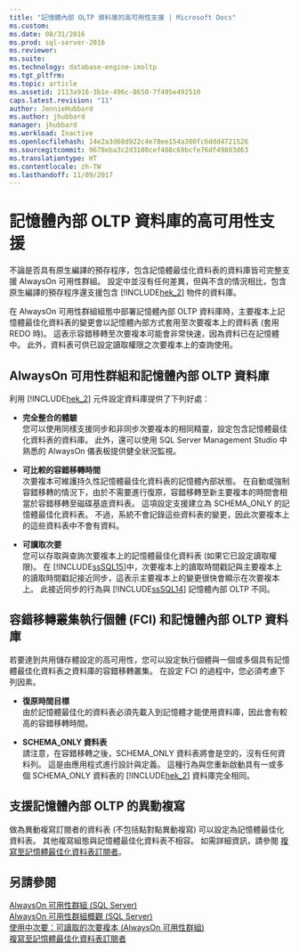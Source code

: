 ```yaml
---
title: "記憶體內部 OLTP 資料庫的高可用性支援 | Microsoft Docs"
ms.custom: 
ms.date: 08/31/2016
ms.prod: sql-server-2016
ms.reviewer: 
ms.suite: 
ms.technology: database-engine-imoltp
ms.tgt_pltfrm: 
ms.topic: article
ms.assetid: 2113a916-3b1e-496c-8650-7f495e492510
caps.latest.revision: "11"
author: JennieHubbard
ms.author: jhubbard
manager: jhubbard
ms.workload: Inactive
ms.openlocfilehash: 14e2a3d68d922c4e78ee154a380fc6ddd4721526
ms.sourcegitcommit: 9678eba3c2d3100cef408c69bcfe76df49803d63
ms.translationtype: HT
ms.contentlocale: zh-TW
ms.lasthandoff: 11/09/2017
---
```

# <a name="high-availability-support-for-in-memory-oltp-databases"></a>記憶體內部 OLTP 資料庫的高可用性支援
  不論是否具有原生編譯的預存程序，包含記憶體最佳化資料表的資料庫皆可完整支援 AlwaysOn 可用性群組。  設定中並沒有任何差異，但與不含的情況相比，包含原生編譯的預存程序還支援包含 [!INCLUDE[hek_2](../../includes/hek-2-md.md)] 物件的資料庫。  
  
 在 AlwaysOn 可用性群組組態中部署記憶體內部 OLTP 資料庫時，主要複本上記憶體最佳化資料表的變更會以記憶體內部方式套用至次要複本上的資料表 (套用 REDO 時)。 這表示容錯移轉至次要複本可能會非常快速，因為資料已在記憶體中。 此外，資料表可供已設定讀取權限之次要複本上的查詢使用。  
  
## <a name="always-on-availability-groups-and-in-memory-oltp-databases"></a>AlwaysOn 可用性群組和記憶體內部 OLTP 資料庫  
 利用 [!INCLUDE[hek_2](../../includes/hek-2-md.md)] 元件設定資料庫提供了下列好處：  
  
-   **完全整合的體驗**   
    您可以使用同樣支援同步和非同步次要複本的相同精靈，設定包含記憶體最佳化資料表的資料庫。 此外，還可以使用 SQL Server Management Studio 中熟悉的 AlwaysOn 儀表板提供健全狀況監視。  
  
-   **可比較的容錯移轉時間**   
    次要複本可維護持久性記憶體最佳化資料表的記憶體內部狀態。 在自動或強制容錯移轉的情況下，由於不需要進行復原，容錯移轉至新主要複本的時間會相當於容錯移轉至磁碟基底資料表。 這項設定支援建立為 SCHEMA_ONLY 的記憶體最佳化資料表。 不過，系統不會記錄這些資料表的變更，因此次要複本上的這些資料表中不會有資料。  
  
-   **可讀取次要**   
    您可以存取與查詢次要複本上的記憶體最佳化資料表 (如果它已設定讀取權限)。 在 [!INCLUDE[ssSQL15](../../includes/sssql15-md.md)]中，次要複本上的讀取時間戳記與主要複本上的讀取時間戳記接近同步，這表示主要複本上的變更很快會顯示在次要複本上。 此接近同步的行為與 [!INCLUDE[ssSQL14](../../includes/sssql14-md.md)] 記憶體內部 OLTP 不同。  
  
## <a name="failover-clustering-instance-fci-and-in-memory-oltp-databases"></a>容錯移轉叢集執行個體 (FCI) 和記憶體內部 OLTP 資料庫  
 若要達到共用儲存體設定的高可用性，您可以設定執行個體與一個或多個具有記憶體最佳化資料表之資料庫的容錯移轉叢集。 在設定 FCI 的過程中，您必須考慮下列因素。  
  
-   **復原時間目標**   
    由於記憶體最佳化的資料表必須先載入到記憶體才能使用資料庫，因此會有較高的容錯移轉時間。  
  
-   **SCHEMA_ONLY 資料表**   
    請注意，在容錯移轉之後，SCHEMA_ONLY 資料表將會是空的，沒有任何資料列。 這是由應用程式進行設計與定義。 這種行為與您重新啟動具有一或多個 SCHEMA_ONLY 資料表的 [!INCLUDE[hek_2](../../includes/hek-2-md.md)] 資料庫完全相同。  
  
## <a name="support-for-transaction-replication-in-in-memory-oltp"></a>支援記憶體內部 OLTP 的異動複寫  
 做為異動複寫訂閱者的資料表 (不包括點對點異動複寫) 可以設定為記憶體最佳化資料表。 其他複寫組態與記憶體最佳化資料表不相容。  如需詳細資訊，請參閱 [複寫至記憶體最佳化資料表訂閱者](../../relational-databases/replication/replication-to-memory-optimized-table-subscribers.md)。  
  
## <a name="see-also"></a>另請參閱  
 [AlwaysOn 可用性群組 (SQL Server)](../../database-engine/availability-groups/windows/always-on-availability-groups-sql-server.md)   
 [AlwaysOn 可用性群組概觀 &#40;SQL Server&#41;](../../database-engine/availability-groups/windows/overview-of-always-on-availability-groups-sql-server.md)   
 [使用中次要：可讀取的次要複本 (AlwaysOn 可用性群組)](../../database-engine/availability-groups/windows/active-secondaries-readable-secondary-replicas-always-on-availability-groups.md)   
 [複寫至記憶體最佳化資料表訂閱者](../../relational-databases/replication/replication-to-memory-optimized-table-subscribers.md)  
  
  
